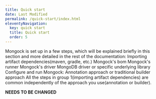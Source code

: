 ```yaml
---
title: Quick start
date: Last Modified 
permalink: /quick-start/index.html
eleventyNavigation:
  key: quick start 
  title: Quick start
  order: 5
---
```


Mongock is set up in a few steps, which will be explained briefly in this section and more detailed in the rest of the documentation:
Importing artifact dependencies(maven, gradle, etc.)
Mongock's bom
Mongock's runner
Mongock's driver
MongoDB driver or specific underlying  library
Configure and run Mongock: Annotation approach or traditional builder approach
All the steps in group 1(importing artifact dependencies) are common independently of the approach you use(annotation or builder).

**NEEDS TO BE CHANGED**
